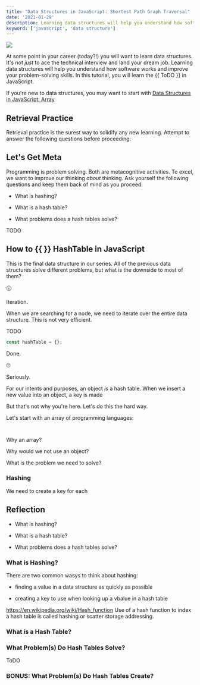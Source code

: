 ```yaml
---
title: "Data Structures in JavaScript: Shortest Path Graph Traversal"  
date: '2021-01-29'
description: Learning data structures will help you understand how software works and improve your problem-solving skills. In this tutorial, you will learn the hash {{  }} in JavaScript. 
keyword: ['javascript', 'data structure']
---
```



![](./jarednielsen-data-structure-hash-javascript.png)


At some point in your career (today?!) you will want to learn data structures. It's not _just_ to ace the technical interview and land your dream job. Learning data structures will help you understand how software works and improve your problem-solving skills. In this tutorial, you will learn the {{ ToDO }} in JavaScript. 


If you're new to data structures, you may want to start with [Data Structures in JavaScript: Array](https://jarednielsen.com/data-structure-array-javascript/)


## Retrieval Practice

Retrieval practice is the surest way to solidify any new learning. Attempt to answer the following questions before proceeding: 




### 




### 




### 




## Let's Get Meta

Programming is problem solving. Both are metacognitive activities. To excel, we want to improve our thinking _about_ thinking. Ask yourself the following questions and keep them back of mind as you proceed: 
 
* What is hashing?

* What is a hash table?

* What problems does a hash tables solve?







TODO

## How to {{ }} HashTable in JavaScript

This is the final data structure in our series. All of the previous data structures solve different problems, but what is the downside to most of them? 

🕥

Iteration.

When we are searching for a node, we need to iterate over the entire data structure. This is not very efficient. 

TODO 

```js 
const hashTable = {};
```

Done. 

🙄

Seriously.

For our intents and purposes, an object _is_ a hash table. When we insert a new value into an object, a key is made

But that's not why you're here. Let's do this the hard way.

Let's start with an array of programming languages:
```js

```


```JavaScript


```
Why an array?

Why would we not use an object?

What is the problem we need to solve?


### Hashing 

We need to create a key for each 



## Reflection

* What is hashing?

* What is a hash table?

* What problems does a hash tables solve?


### What is Hashing?

There are two common wasys to think about hashing: 

* finding a value in a data structure as quickly as possible

* creating a key to use when looking up a vbalue in a hash table

https://en.wikipedia.org/wiki/Hash_function
Use of a hash function to index a hash table is called hashing or scatter storage addressing. 

### What is a Hash Table?




### What Problem(s) Do Hash Tables Solve?

ToDO


### BONUS: What Problem(s) Do Hash Tables Create?

